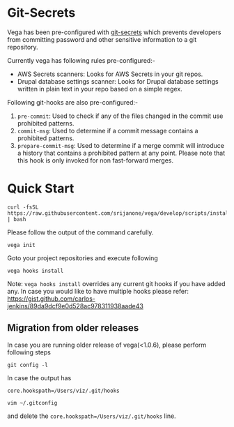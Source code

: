 # Git-Secrets

Vega has been pre-configured with [git-secrets](https://github.com/awslabs/git-secrets) which prevents
developers from committing password and other sensitive information to a git repository.

Currently vega has following rules pre-configured:-

* AWS Secrets scanners: Looks for AWS Secrets in your git repos.
* Drupal database settings scanner: Looks for Drupal database settings written in plain text in your repo based on a simple regex.

Following git-hooks are also pre-configured:-

  1. ```pre-commit```: Used to check if any of the files changed in the commit
       use prohibited patterns.
  2. ```commit-msg```: Used to determine if a commit message contains a
       prohibited patterns.
  3. ```prepare-commit-msg```: Used to determine if a merge commit will
       introduce a history that contains a prohibited pattern at any point.
       Please note that this hook is only invoked for non fast-forward merges.

# Quick Start

```
curl -fsSL https://raw.githubusercontent.com/srijanone/vega/develop/scripts/install.sh | bash
```
Please follow the output of the command carefully.
```
vega init
```
Goto your project repositories and execute following
```
vega hooks install
```
Note: ```vega hooks install``` overrides any current git hooks if you have added any. In case you would like to have multiple
hooks please refer: https://gist.github.com/carlos-jenkins/89da9dcf9e0d528ac978311938aade43

## Migration from older releases
In case you are running older release of vega(<1.0.6), please perform following steps

```
git config -l
```
In case the output has
```
core.hookspath=/Users/viz/.git/hooks
```
```
vim ~/.gitconfig
```
and delete the ```core.hookspath=/Users/viz/.git/hooks``` line.